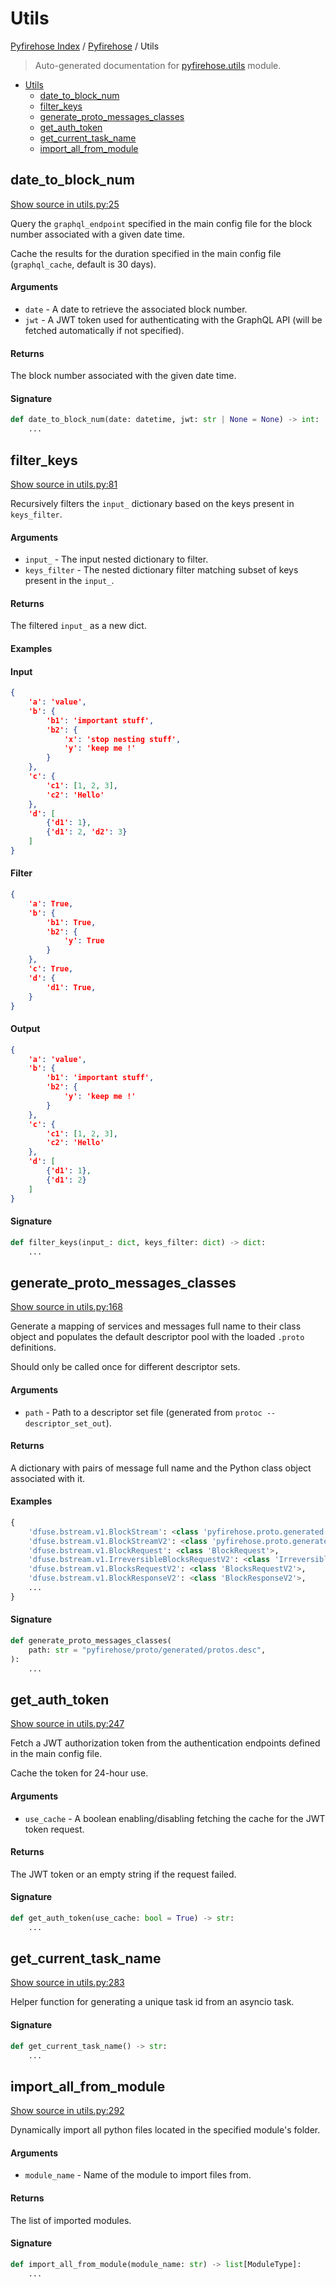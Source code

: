 # Utils

[Pyfirehose Index](../README.md#pyfirehose-index) /
[Pyfirehose](./index.md#pyfirehose) /
Utils

> Auto-generated documentation for [pyfirehose.utils](https://github.com/Krow10/pyfirehose/blob/main/pyfirehose/utils.py) module.

- [Utils](#utils)
  - [date_to_block_num](#date_to_block_num)
  - [filter_keys](#filter_keys)
  - [generate_proto_messages_classes](#generate_proto_messages_classes)
  - [get_auth_token](#get_auth_token)
  - [get_current_task_name](#get_current_task_name)
  - [import_all_from_module](#import_all_from_module)

## date_to_block_num

[Show source in utils.py:25](https://github.com/Krow10/pyfirehose/blob/main/pyfirehose/utils.py#L25)

Query the `graphql_endpoint` specified in the main config file for the block number associated with a given date time.

Cache the results for the duration specified in the main config file (`graphql_cache`, default is 30 days).

#### Arguments

- `date` - A date to retrieve the associated block number.
- `jwt` - A JWT token used for authenticating with the GraphQL API (will be fetched automatically if not specified).

#### Returns

The block number associated with the given date time.

#### Signature

```python
def date_to_block_num(date: datetime, jwt: str | None = None) -> int:
    ...
```



## filter_keys

[Show source in utils.py:81](https://github.com/Krow10/pyfirehose/blob/main/pyfirehose/utils.py#L81)

Recursively filters the `input_` dictionary based on the keys present in `keys_filter`.

#### Arguments

- `input_` - The input nested dictionary to filter.
- `keys_filter` - The nested dictionary filter matching subset of keys present in the `input_`.

#### Returns

The filtered `input_` as a new dict.

#### Examples

#### Input

```json
{
    'a': 'value',
    'b': {
        'b1': 'important stuff',
        'b2': {
            'x': 'stop nesting stuff',
            'y': 'keep me !'
        }
    },
    'c': {
        'c1': [1, 2, 3],
        'c2': 'Hello'
    },
    'd': [
        {'d1': 1},
        {'d1': 2, 'd2': 3}
    ]
}
```

#### Filter

```json
{
    'a': True,
    'b': {
        'b1': True,
        'b2': {
            'y': True
        }
    },
    'c': True,
    'd': {
        'd1': True,
    }
}
```

#### Output

```json
{
    'a': 'value',
    'b': {
        'b1': 'important stuff',
        'b2': {
            'y': 'keep me !'
        }
    },
    'c': {
        'c1': [1, 2, 3],
        'c2': 'Hello'
    },
    'd': [
        {'d1': 1},
        {'d1': 2}
    ]
}
```

#### Signature

```python
def filter_keys(input_: dict, keys_filter: dict) -> dict:
    ...
```



## generate_proto_messages_classes

[Show source in utils.py:168](https://github.com/Krow10/pyfirehose/blob/main/pyfirehose/utils.py#L168)

Generate a mapping of services and messages full name to their class object and populates the default descriptor pool
with the loaded `.proto` definitions.

Should only be called once for different descriptor sets.

#### Arguments

- `path` - Path to a descriptor set file (generated from `protoc --descriptor_set_out`).

#### Returns

A dictionary with pairs of message full name and the Python class object associated with it.

#### Examples

```python
{
    'dfuse.bstream.v1.BlockStream': <class 'pyfirehose.proto.generated.dfuse.bstream.v1.bstream_pb2_grpc.BlockStreamStub'>,
    'dfuse.bstream.v1.BlockStreamV2': <class 'pyfirehose.proto.generated.dfuse.bstream.v1.bstream_pb2_grpc.BlockStreamV2Stub'>,
    'dfuse.bstream.v1.BlockRequest': <class 'BlockRequest'>,
    'dfuse.bstream.v1.IrreversibleBlocksRequestV2': <class 'IrreversibleBlocksRequestV2'>,
    'dfuse.bstream.v1.BlocksRequestV2': <class 'BlocksRequestV2'>,
    'dfuse.bstream.v1.BlockResponseV2': <class 'BlockResponseV2'>,
    ...
}
```

#### Signature

```python
def generate_proto_messages_classes(
    path: str = "pyfirehose/proto/generated/protos.desc",
):
    ...
```



## get_auth_token

[Show source in utils.py:247](https://github.com/Krow10/pyfirehose/blob/main/pyfirehose/utils.py#L247)

Fetch a JWT authorization token from the authentication endpoints defined in the main config file.

Cache the token for 24-hour use.

#### Arguments

- `use_cache` - A boolean enabling/disabling fetching the cache for the JWT token request.

#### Returns

The JWT token or an empty string if the request failed.

#### Signature

```python
def get_auth_token(use_cache: bool = True) -> str:
    ...
```



## get_current_task_name

[Show source in utils.py:283](https://github.com/Krow10/pyfirehose/blob/main/pyfirehose/utils.py#L283)

Helper function for generating a unique task id from an asyncio task.

#### Signature

```python
def get_current_task_name() -> str:
    ...
```



## import_all_from_module

[Show source in utils.py:292](https://github.com/Krow10/pyfirehose/blob/main/pyfirehose/utils.py#L292)

Dynamically import all python files located in the specified module's folder.

#### Arguments

- `module_name` - Name of the module to import files from.

#### Returns

The list of imported modules.

#### Signature

```python
def import_all_from_module(module_name: str) -> list[ModuleType]:
    ...
```


